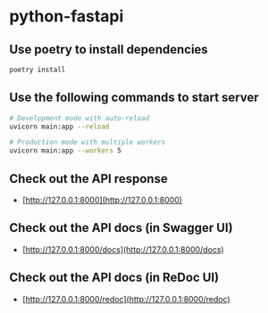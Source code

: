 # python-fastapi

## Use poetry to install dependencies

```python
poetry install
```

## Use the following commands to start server

```bash
# Development mode with auto-reload
uvicorn main:app --reload

# Production mode with multiple workers
uvicorn main:app --workers 5
```

## Check out the API response

- [http://127.0.0.1:8000](http://127.0.0.1:8000)

## Check out the API docs (in Swagger UI)

- [http://127.0.0.1:8000/docs](http://127.0.0.1:8000/docs)

## Check out the API docs (in ReDoc UI)

- [http://127.0.0.1:8000/redoc](http://127.0.0.1:8000/redoc)
